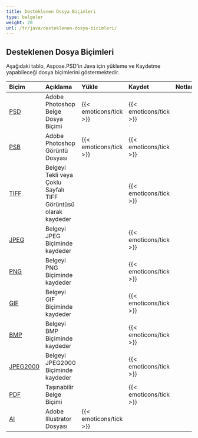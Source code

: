 ```yaml
---
title: Desteklenen Dosya Biçimleri
type: belgeler
weight: 20
url: /tr/java/desteklenen-dosya-bicimleri/
---
```


## **Desteklenen Dosya Biçimleri**
Aşağıdaki tablo, Aspose.PSD'in Java için yükleme ve Kaydetme yapabileceği dosya biçimlerini göstermektedir.

|**Biçim**|**Açıklama**|**Yükle**|**Kaydet**|**Notlar**|
| :- | :- | :- | :- | :- |
|[PSD](https://wiki.fileformat.com/image/psd/)|Adobe Photoshop Belge Dosya Biçimi|{{< emoticons/tick >}}|{{< emoticons/tick >}}| |
|[PSB](https://wiki.fileformat.com/image/psb/)|Adobe Photoshop Görüntü Dosyası|{{< emoticons/tick >}}|{{< emoticons/tick >}}| |
|[TIFF](https://wiki.fileformat.com/image/tiff)|Belgeyi Tekli veya Çoklu Sayfalı TIFF Görüntüsü olarak kaydeder| |{{< emoticons/tick >}}| |
|[JPEG](https://wiki.fileformat.com/image/jpeg/)|Belgeyi JPEG Biçiminde kaydeder| |{{< emoticons/tick >}}| |
|[PNG](https://wiki.fileformat.com/image/png/)|Belgeyi PNG Biçiminde kaydeder| |{{< emoticons/tick >}}| |
|[GIF](https://wiki.fileformat.com/image/gif/)|Belgeyi GIF Biçiminde kaydeder| |{{< emoticons/tick >}}| |
|[BMP](https://wiki.fileformat.com/image/bmp/)|Belgeyi BMP Biçiminde kaydeder| |{{< emoticons/tick >}}| |
|[JPEG2000](https://wiki.fileformat.com/image/jp2/)|Belgeyi JPEG2000 Biçiminde kaydeder| |{{< emoticons/tick >}}| |
|[PDF](https://wiki.fileformat.com/view/pdf/)|Taşınabilir Belge Biçimi| |{{< emoticons/tick >}}| |
|[AI](/psd/tr/java/ai-adobe-illustrator-format/)|Adobe Illustrator Dosyası|{{< emoticons/tick >}}| | |
